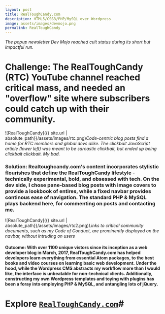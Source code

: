 ```yaml
---
layout: post
title: RealToughCandy.com
description: HTML5/CSS3/PHP/MySQL over Wordpress 
image: assets/images/devmojo.png
permalink: RealToughCandy
--- 
```

_The popup newsletter Dev Mojo reached cult status during its short but impactful run._
# Challenge: The RealToughCandy (RTC) YouTube channel reached critical mass, and needed an "overflow" site where subscribers could catch up with their community. #
![RealToughCandy]({{ site.url | absolute_path}}/assets/images/rtc.png)_Code-centric blog posts find a home for RTC members and global devs alike. The clickbait JavaScript article (lower left) was meant to be sarcastic clickbait, but ended up being clickbait clickbait. My bad._

        
### Solution: Realtoughcandy.com's content incorporates stylistic flourishes that define the RealToughCandy lifestyle - technically experimental, bold, and obsessed with tech. On the dev side, I chose pane-based blog posts with image covers to provide a lookbook of entires, while a fixed navbar provides continous ease of navigation. The standard PHP & MySQL plays backend here, for commenting on posts and contacting me. ###

![RealToughCandy]({{ site.url | absolute_path}}/assets/images/rtc2.png)_Links to critical community documents, such as my Code of Conduct, are prominently displayed on the navbar, without intruding on users_

#### Outcome: With over 1100 unique vistors since its inception as a web developer blog in March, 2017, RealToughCandy.com has helped developers learn everything from essential Atom packages, to the best books and video courses on learning basic web development. Under the hood, while the Wordpress CMS abstracts my workflow more than I would like, the interface is unbeatable for non-technical clients. Additionally, constructing my own Wordpress templates and toying with plugins has been a foray into employing PHP & MySQL, and untangling lots of jQuery. ####
# Explore [`RealToughCandy.com`]('http://realtoughcandy.com')#

